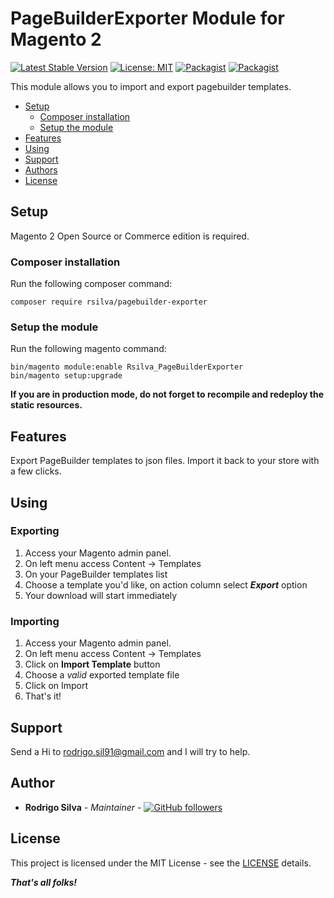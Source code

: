 # PageBuilderExporter Module for Magento 2

[![Latest Stable Version](https://img.shields.io/packagist/v/rsilva/pagebuilder-exporter.svg?style=flat-square)](https://packagist.org/packages/opengento/module-document)
[![License: MIT](https://img.shields.io/github/license/opengento/magento2-document.svg?style=flat-square)](./LICENSE) 
[![Packagist](https://img.shields.io/packagist/dt/rsilva/pagebuilder-exporter.svg?style=flat-square)](https://packagist.org/packages/rsilva/pagebuilder-exporter/stats)
[![Packagist](https://img.shields.io/packagist/dm/rsilva/pagebuilder-exporter.svg?style=flat-square)](https://packagist.org/packages/rsilva/pagebuilder-exporter/stats)

This module allows you to import and export pagebuilder templates.

 - [Setup](#setup)
   - [Composer installation](#composer-installation)
   - [Setup the module](#setup-the-module)
 - [Features](#features)
 - [Using](#using)
 - [Support](#support)
 - [Authors](#authors)
 - [License](#license)

## Setup

Magento 2 Open Source or Commerce edition is required.

### Composer installation

Run the following composer command:

```
composer require rsilva/pagebuilder-exporter
```

### Setup the module

Run the following magento command:

```
bin/magento module:enable Rsilva_PageBuilderExporter
bin/magento setup:upgrade
```

**If you are in production mode, do not forget to recompile and redeploy the static resources.**

## Features

Export PageBuilder templates to json files.
Import it back to your store with a few clicks.

## Using

### Exporting

 1. Access your Magento admin panel.
 2. On left menu access Content -> Templates
 3. On your PageBuilder templates list
 4. Choose a template you'd like, on action column select ***Export*** option
 5. Your download will start immediately
 
### Importing

 1. Access your Magento admin panel.
 2. On left menu access Content -> Templates
 3. Click on **Import Template** button
 4. Choose a *valid* exported template file
 5. Click on Import
 6. That's it!

## Support

Send a Hi to rodrigo.sil91@gmail.com and I will try to help.

## Author

- **Rodrigo Silva** - *Maintainer* - [![GitHub followers](https://img.shields.io/github/followers/SilRodrigo.svg?style=social)](https://github.com/SilRodrigo)


## License

This project is licensed under the MIT License - see the [LICENSE](./LICENSE) details.

***That's all folks!***
